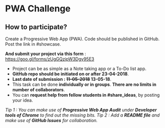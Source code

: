 # PWA Challenge

## How to participate?
Create a Progressive Web App (PWA). Code should be published in GitHub. Post the link in #showcase.

**And submit your project via this form** : https://goo.gl/forms/zUgGQzipW3Dgy95E3

* Project can be as simple as a Note taking app or a To-Do list app.
* **GitHub repo should be initiated on or after 23-04-2018**.
* **Last date of submission : ~~11-05-2018~~ 13-05-18**.
* This task can be done **individually or in groups**. **There are no limits in number of collaborators**.
* You can **request help from fellow students in #share_ideas**, by posting your idea.

_Tip 1 : You can make use of **Progressive Web App Audit** under **Developer tools of Chrome** to find out the missing bits._
_Tip 2 : Add a **README file** and make use of **GitHub Issues** for collaboration._
